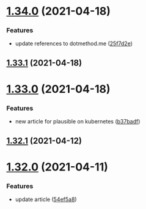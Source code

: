 # [1.34.0](https://github.com/MihaiNueleanu/blog/compare/1.33.1...1.34.0) (2021-04-18)


### Features

* update references to dotmethod.me ([25f7d2e](https://github.com/MihaiNueleanu/blog/commit/25f7d2e6f03b9dab2fe83f854b3de8b80e4b7f2b))



## [1.33.1](https://github.com/MihaiNueleanu/blog/compare/1.33.0...1.33.1) (2021-04-18)



# [1.33.0](https://github.com/MihaiNueleanu/blog/compare/1.32.1...1.33.0) (2021-04-18)


### Features

* new article for plausible on kubernetes ([b37badf](https://github.com/MihaiNueleanu/blog/commit/b37badf3ca1b058468878f3f1ccb641c109b359c))



## [1.32.1](https://github.com/MihaiNueleanu/blog/compare/1.32.0...1.32.1) (2021-04-12)



# [1.32.0](https://github.com/MihaiNueleanu/blog/compare/1.31.0...1.32.0) (2021-04-11)


### Features

* update article ([54ef5a8](https://github.com/MihaiNueleanu/blog/commit/54ef5a8ae33eab49e0f65c395afed1199596e079))



